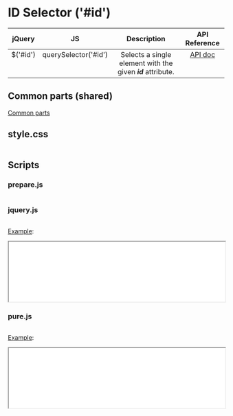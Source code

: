 # ID Selector ('#id')

<style>
td {
  vertical-align: top;
}
</style>

| jQuery | JS | Description | API Reference |
|:--:|:--:|:--:|:--:|
| $('#id') | querySelector('#id') | Selects a single element with the given **_id_** attribute. | [API doc](https://api.jquery.com/id-selector/) |

## Common parts (shared)

[Common parts](/docs/mdview.html?example/index.md)

## style.css

```css:src/style.css
```

## Scripts

### prepare.js

```js:src/prepare.js
```

### jquery.js

```js:src/jquery.js
```

[Example](example.html?jquery):

<iframe width="100%" height="140" src="example.html?jquery"></iframe>

### pure.js

```js:src/pure.js
```

[Example](example.html?pure):

<iframe width="100%" height="140" src="example.html?pure"></iframe>
